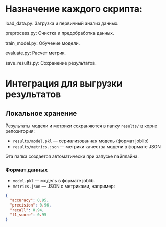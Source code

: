 # Назначение каждого скрипта:

load_data.py: Загрузка и первичный анализ данных.

preprocess.py: Очистка и предобработка данных.

train_model.py: Обучение модели.

evaluate.py: Расчет метрик.

save_results.py: Сохранение результатов.

# Интеграция для выгрузки результатов

## Локальное хранение

Результаты модели и метрики сохраняются в папку `results/` в корне репозитория:

- `results/model.pkl` — сериализованная модель (формат joblib)
- `results/metrics.json` — метрики качества модели в формате JSON

Эта папка создается автоматически при запуске пайплайна.

### Формат данных

- `model.pkl` — модель в формате joblib.
- `metrics.json` — JSON с метриками, например:

```json
{
  "accuracy": 0.95,
  "precision": 0.96,
  "recall": 0.94,
  "f1_score": 0.95
}
